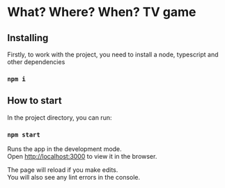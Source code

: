 # What? Where? When? TV game

## Installing

Firstly, to work with the project, you need to install a node, typescript and other dependencies
### `npm i`

## How to start

In the project directory, you can run:

### `npm start`

Runs the app in the development mode.\
Open [http://localhost:3000](http://localhost:3000) to view it in the browser.

The page will reload if you make edits.\
You will also see any lint errors in the console.
